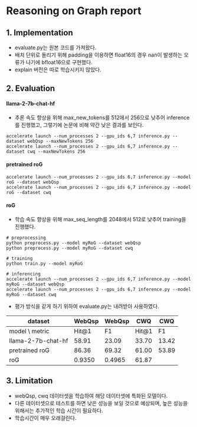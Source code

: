# Reasoning on Graph report

## 1. Implementation
- evaluate.py는 원본 코드를 가져왔다.
- 배치 단위로 돌리기 위해 padding을 이용하면 float16의 경우 nan이 발생하는 오류가 나기에 bfloat16으로 구현했다.
- explain 버전은 따로 학습시키지 않았다.

## 2. Evaluation

#### llama-2-7b-chat-hf
- 추론 속도 향상을 위해 max_new_tokens를 512에서 256으로 낮추어 inference를 진행했고, 그렇기에 논문에 비해 약간 낮은 결과를 보인다. 
```shell
accelerate launch --num_processes 2 --gpu_ids 6,7 inference.py --dataset webQsp --maxNewTokens 256
accelerate launch --num_processes 2 --gpu_ids 6,7 inference.py --dataset cwq --maxNewTokens 256
```

#### pretrained roG
```shell
accelerate launch --num_processes 2 --gpu_ids 6,7 inference.py --model roG --dataset webQsp
accelerate launch --num_processes 2 --gpu_ids 6,7 inference.py --model roG --dataset cwq
```

#### roG
- 학습 속도 향상을 위해 max_seq_length를 2048에서 512로 낮추어 training을 진행했다.
```shell
# preprocessing
python preprocess.py --model myRoG --dataset webQsp
python preprocess.py --model myRoG --dataset cwq

# training 
python train.py --model myRoG

# inferencing
accelerate launch --num_processes 2 --gpu_ids 6,7 inference.py --model myRoG --dataset webQsp
accelerate launch --num_processes 2 --gpu_ids 6,7 inference.py --model myRoG --dataset cwq
```

- 평가 방식을 같게 하기 위하여 evaluate.py는 내려받아 사용하였다.

| dataset | WebQsp | WebQsp | CWQ | CWQ |
|---------|--------|--------|-----|-----|
| model \ metric| Hit@1 | F1 | Hit@1 | F1 |
| llama-2-7b-chat-hf | 58.91 | 23.09 | 33.70 | 13.42 |
| pretrained roG | 86.36 | 69.32 | 61.00 | 53.89 |
| roG | 0.9350 | 0.4965 | 61.87 | 




## 3. Limitation

- webQsp, cwq 데이터셋을 학습하여 해당 데이터셋에 특화된 모델이다.
- 다른 데이터셋으로 테스트를 하면 낮은 성능을 보일 것으로 예상되며, 높은 성능을 위해서는 추가적인 학습 시간이 필요하다.
- 학습시간이 매우 오래걸린다. 
